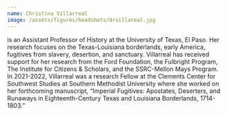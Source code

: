 ```yaml
---
name: Christina Villarreal
image: /assets/figures/headshots/drvillareal.jpg
---
```

is an Assistant Professor of History at the University of Texas, El Paso. Her research focuses on the Texas-Louisiana borderlands, early America, fugitives from slavery, desertion, and sanctuary. Villarreal has received support for her research from the Ford Foundation, the Fulbright Program, The Institute for Citizens & Scholars, and the SSRC-Mellon Mays Program. In 2021-2022, Villarreal was a research Fellow at the Clements Center for Southwest Studies at Southern Methodist University where she worked on her forthcoming manuscript, “Imperial Fugitives: Apostates, Deserters, and Runaways in Eighteenth-Century Texas and Louisiana Borderlands, 1714-1803.”